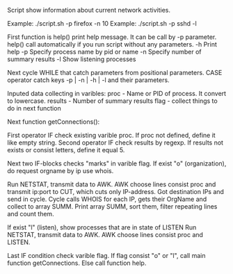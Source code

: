 Script show information about current network activities.

Example: ./script.sh -p firefox -n 10
Example: ./script.sh -p sshd -l

First function is help() print help message.
It can be call by -p parameter.
help() call automatically if you run script without any parameters.
 -h  Print help
 -p  Specify process name by pid or name
 -n  Specify number of summary results
 -l  Show listening processes

Next cycle WHILE that catch parameters from positional parameters.
CASE operator catch keys -p | -n | -h | -l and their parameters.

Inputed data collecting in varibles:
  proc - Name or PID of process. It convert to lowercase.
  results - Number of summary results
  flag - collect things to do in next function

Next function getConnections():

First operator IF check existing varible proc.
If proc not defined, define it like empty string.
Second operator IF check results by regexp.
If results not exists or consist letters, define it equal 5.

Next two IF-blocks checks "marks" in varible flag.
If exist "o" (organization), do request orgname by ip use whois.

Run NETSTAT, transmit data to AWK. AWK choose lines consist proc and
transmit ip:port to CUT, which cuts only IP-address.
Got destination IPs and send in cycle.
Cycle calls WHOIS for each IP, gets their OrgName and collect to array SUMM.
Print array SUMM, sort them, filter repeating lines and count them.

If exist "l" (listen), show processes that are in state of LISTEN
Run NETSTAT, transmit data to AWK. AWK choose lines consist proc and LISTEN.

Last IF condition check varible flag.
If flag consist "o" or "l", call main function getConnections.
Else call function help.

